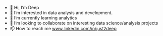 - 👋 Hi, I’m Deep
- 👀 I’m interested in data analysis and development.
- 🌱 I’m currently learning analytics
- 💞️ I’m looking to collaborate on interesting data science/analysis projects
- 📫 How to reach me www.linkedin.com/in/just2deep

<!---
Just2Deep/Just2Deep is a ✨ special ✨ repository because its `README.md` (this file) appears on your GitHub profile.
You can click the Preview link to take a look at your changes.
--->

